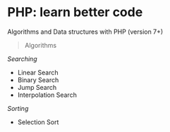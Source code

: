 # PHP: learn better code

Algorithms and Data structures with PHP (version 7+)

> Algorithms

_Searching_

* Linear Search
* Binary Search
* Jump Search
* Interpolation Search

_Sorting_

* Selection Sort

